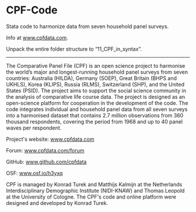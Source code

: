# CPF-Code
Stata code to harmonize data from seven household panel surveys.

Info at www.cpfdata.com.

Unpack the entire folder structure to “11_CPF_in_syntax”.

---
The Comparative Panel File (CPF) is an open science project to harmonise the world’s major and longest-running household panel surveys from seven countries: Australia (HILDA), Germany (SOEP), Great Britain (BHPS and UKHLS), Korea (KLIPS), Russia (RLMS), Switzerland (SHP), and the United States (PSID). The project aims to support the social science community in the analysis of comparative life course data. The project is designed as an open-science platform for cooperation in the development of the code. The code integrates individual and household panel data from all seven surveys into a harmonised dataset that contains 2.7 million observations from 360 thousand respondents, covering the period from 1968 and up to 40 panel waves per respondent.

Project's website: www.cpfdata.com

Forum: www.cpfdata.com/forum

GitHub: www.github.com/cpfdata

OSF: www.osf.io/h3yxq

CPF is managed by Konrad Turek and Matthijs Kalmijn at the Netherlands Interdisciplinary Demographic Institute (NIDI-KNAW) and Thomas Leopold at the University of Cologne. The CPF's code and online platform were designed and developed by Konrad Turek.
